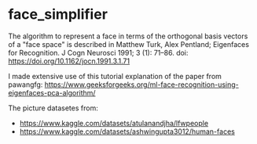 # face_simplifier
The algorithm to represent a face in terms of the orthogonal basis vectors of a "face space" is described in 
Matthew Turk, Alex Pentland; Eigenfaces for Recognition. J Cogn Neurosci 1991; 3 (1): 71–86. doi: https://doi.org/10.1162/jocn.1991.3.1.71

I made extensive use of this tutorial explanation of the paper from pawangfg:
https://www.geeksforgeeks.org/ml-face-recognition-using-eigenfaces-pca-algorithm/

The picture datasetes from:
- https://www.kaggle.com/datasets/atulanandjha/lfwpeople
- https://www.kaggle.com/datasets/ashwingupta3012/human-faces